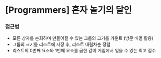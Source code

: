 # [Programmers] 혼자 놀기의 달인

### 접근법

-   모든 상자를 순회하며 만들어질 수 있는 그룹의 크기를 카운트 (방문 배열 활용)
-   그룹의 크기를 리스트에 저장 후, 리스트 내림차순 정렬
-   리스트의 0번째 요소와 1번째 요소를 곱한 값이 게임에서 얻을 수 있는 최고 점수
